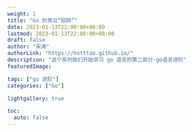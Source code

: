 ```yaml
---
weight: 1
title: "Go 的常见“陷阱”"
date: 2023-01-13T22:00:00+08:00
lastmod: 2023-01-13T22:00:00+08:00
draft: false
author: "宋涛"
authorLink: "https://hotttao.github.io/"
description: "这个系列我们开始学习 go 语言的第二部分-go语言进阶"
featuredImage: 

tags: ["go 进阶"]
categories: ["Go"]

lightgallery: true

toc:
  auto: false
---
```

